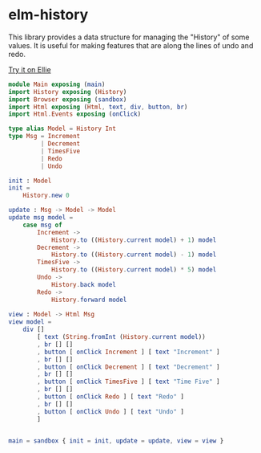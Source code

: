 # elm-history

This library provides a data structure for managing the "History"
of some values. It is useful for making features that are along
the lines of undo and redo. 

[Try it on Ellie][1]

[1]: https://ellie-app.com/4Pj6KmNq6dpa1

```elm
module Main exposing (main)
import History exposing (History)
import Browser exposing (sandbox)
import Html exposing (Html, text, div, button, br)
import Html.Events exposing (onClick)

type alias Model = History Int
type Msg = Increment
         | Decrement
         | TimesFive
         | Redo
         | Undo

init : Model
init =
    History.new 0

update : Msg -> Model -> Model
update msg model =
    case msg of
        Increment ->
            History.to ((History.current model) + 1) model
        Decrement ->
            History.to ((History.current model) - 1) model 
        TimesFive ->
            History.to ((History.current model) * 5) model
        Undo ->
            History.back model
        Redo ->
            History.forward model
     
view : Model -> Html Msg
view model =
    div []
        [ text (String.fromInt (History.current model))
        , br [] []
        , button [ onClick Increment ] [ text "Increment" ]
        , br [] []
        , button [ onClick Decrement ] [ text "Decrement" ]
        , br [] []
        , button [ onClick TimesFive ] [ text "Time Five" ]
        , br [] []
        , button [ onClick Redo ] [ text "Redo" ]
        , br [] []
        , button [ onClick Undo ] [ text "Undo" ]
        ]
    

main = sandbox { init = init, update = update, view = view }
```